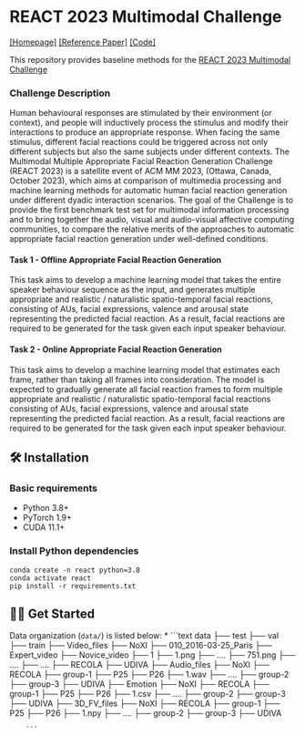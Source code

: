 # REACT 2023 Multimodal Challenge
[[Homepage]](https://sites.google.com/cam.ac.uk/react2023/home)  [[Reference Paper]](https://arxiv.org/abs/2302.06514) [[Code]](https://github.com/lingjivoo/React2023)


This repository provides baseline methods for the [REACT 2023 Multimodal Challenge](https://sites.google.com/cam.ac.uk/react2023/home)

### Challenge Description
Human behavioural responses are stimulated by their environment (or context), and people will inductively process the stimulus and modify their interactions to produce an appropriate response. When facing the same stimulus, different facial reactions could be triggered across not only different subjects but also the same subjects under different contexts. The Multimodal Multiple Appropriate Facial Reaction Generation Challenge (REACT 2023) is a satellite event of ACM MM 2023, (Ottawa, Canada, October 2023), which aims at comparison of multimedia processing and machine learning methods for automatic human facial reaction generation under different dyadic interaction scenarios. The goal of the Challenge is to provide the first benchmark test set for multimodal information processing and to bring together the audio, visual and audio-visual affective computing communities, to compare the relative merits of the approaches to automatic appropriate facial reaction generation under well-defined conditions. 


#### Task 1 - Offline Appropriate Facial Reaction Generation
This task aims to develop a machine learning model that takes the entire speaker behaviour sequence as the input, and generates multiple appropriate and realistic / naturalistic spatio-temporal facial reactions, consisting of AUs, facial expressions, valence and arousal state representing the predicted facial reaction. As a result,  facial reactions are required to be generated for the task given each input speaker behaviour. 


#### Task 2 - Online Appropriate Facial Reaction Generation
This task aims to develop a machine learning model that estimates each frame, rather than taking all frames into consideration. The model is expected to gradually generate all facial reaction frames to form multiple appropriate and realistic / naturalistic spatio-temporal facial reactions consisting of AUs, facial expressions, valence and arousal state representing the predicted facial reaction. As a result,  facial reactions are required to be generated for the task given each input speaker behaviour. 


## 🛠️ Installation

### Basic requirements

- Python 3.8+ 
- PyTorch 1.9+
- CUDA 11.1+ 

### Install Python dependencies

```shell
conda create -n react python=3.8
conda activate react
pip install -r requirements.txt
```


## 👨‍🏫 Get Started 


Data organization (`data/`) is listed below:
    *   ```text
        data
        ├── test
        ├── val
        ├── train
            ├── Video_files
                ├── NoXI
                    ├── 010_2016-03-25_Paris
                        ├── Expert_video
                        ├── Novice_video
                            ├── 1
                                ├── 1.png
                                ├── ....
                                ├── 751.png
                            ├── ....
                    ├── ....
                ├── RECOLA
                ├── UDIVA
            ├── Audio_files
                ├── NoXI
                ├── RECOLA
                    ├── group-1
                        ├── P25 
                        ├── P26
                            ├── 1.wav
                            ├── ....
                    ├── group-2
                    ├── group-3
                ├── UDIVA
            ├── Emotion
                ├── NoXI
                ├── RECOLA
                    ├── group-1
                        ├── P25 
                        ├── P26
                            ├── 1.csv
                            ├── ....
                    ├── group-2
                    ├── group-3
                ├── UDIVA
            ├── 3D_FV_files
                ├── NoXI
                ├── RECOLA
                    ├── group-1
                        ├── P25 
                        ├── P26
                            ├── 1.npy
                            ├── ....
                    ├── group-2
                    ├── group-3
                ├── UDIVA
            
        ```



